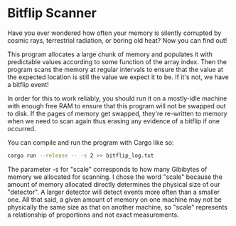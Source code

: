# Bitflip Scanner

Have you ever wondered how often your memory is silently corrupted by cosmic rays, terrestrial radiation, or boring old heat? Now you can find out!

This program allocates a large chunk of memory and populates it with predictable values according to some function of the array index. Then the program scans the memory at regular intervals to ensure that the value at the expected location is still the value we expect it to be. If it's not, we have a bitflip event!

In order for this to work reliably, you should run it on a mostly-idle machine with enough free RAM to ensure that this program will not be swapped out to disk. If the pages of memory get swapped, they're re-written to memory when we need to scan again thus erasing any evidence of a bitflip if one occurred. 

You can compile and run the program with Cargo like so:

```bash
cargo run --release -- -s 2 >> bitflip_log.txt
```

The parameter -s for "scale" corresponds to how many Gibibytes of memory we allocated for scanning. I chose the word "scale" because the amount of memory allocated directly determines the physical size of our "detector". A larger detector will detect events more often than a smaller one. All that said, a given amount of memory on one machine may not be physically the same size as that on another machine, so "scale" represents a relationship of proportions and not exact measurements. 